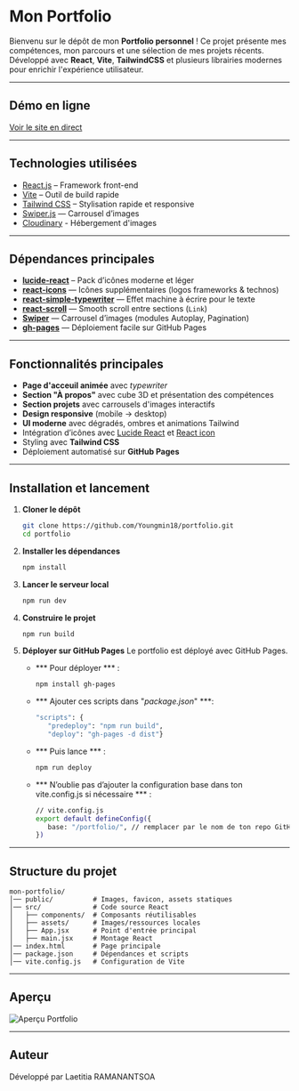 # Mon Portfolio

Bienvenu sur le dépôt de mon **Portfolio personnel** !
Ce projet présente mes compétences, mon parcours et une sélection de mes projets récents.
Développé avec **React**, **Vite**, **TailwindCSS** et plusieurs librairies modernes pour enrichir l'expérience utilisateur.

---

## Démo en ligne
[Voir le site en direct](https://Youngmin18.github.io/portfolio)

---

## Technologies utilisées

- [React.js](https://react.dev/) – Framework front-end
- [Vite](https://vitejs.dev/) – Outil de build rapide  
- [Tailwind CSS](https://tailwindcss.com/) – Stylisation rapide et responsive
- [Swiper.js](https://swiperjs.com/) — Carrousel d’images
- [Cloudinary](https://cloudinary.com/) - Hébergement d'images

---

## Dépendances principales

- **[lucide-react](https://lucide.dev/)** – Pack d’icônes moderne et léger 
- **[react-icons](https://react-icons.github.io/react-icons/)** — Icônes supplémentaires (logos frameworks & technos)  
- **[react-simple-typewriter](https://www.npmjs.com/package/react-simple-typewriter)** — Effet machine à écrire pour le texte  
- **[react-scroll](https://www.npmjs.com/package/react-scroll)** — Smooth scroll entre sections (`Link`)  
- **[Swiper](https://swiperjs.com/react)** — Carrousel d’images (modules Autoplay, Pagination)  
- **[gh-pages](https://www.npmjs.com/package/gh-pages)** — Déploiement facile sur GitHub Pages  

---

## Fonctionnalités principales

- **Page d'acceuil animée** avec *typewriter*
- **Section "À propos"** avec cube 3D et présentation des compétences
- **Section projets** avec carrousels d'images interactifs
- **Design responsive** (mobile -> desktop)
- **UI moderne** avec dégradés, ombres et animations Tailwind
- Intégration d’icônes avec [Lucide React](https://lucide.dev/) et [React icon](https://www.react-icons.com/)  
- Styling avec **Tailwind CSS**  
- Déploiement automatisé sur **GitHub Pages**  

---

## Installation et lancement

1. **Cloner le dépôt**
   ```bash
   git clone https://github.com/Youngmin18/portfolio.git
   cd portfolio 
   ```
2. **Installer les dépendances**
   ```bash
   npm install
   ```

3. **Lancer le serveur local**
   ```bash
   npm run dev
   ```

4. **Construire le projet**
   ```bash
   npm run build
   ```

5. **Déployer sur GitHub Pages**
   Le portfolio est déployé avec GitHub Pages.

   - *** Pour déployer *** : 

      ```bash
      npm install gh-pages
      ```
   - *** Ajouter ces scripts dans "*package.json*" ***:

      ```bash
      "scripts": {
         "predeploy": "npm run build",
         "deploy": "gh-pages -d dist"}
      ```
   - *** Puis lance *** :

      ```bash
      npm run deploy
      ```
   - *** N’oublie pas d’ajouter la configuration base dans ton vite.config.js si nécessaire *** :
      ```bash
      // vite.config.js
      export default defineConfig({
         base: "/portfolio/", // remplacer par le nom de ton repo GitHub
      })

      ```

---

## Structure du projet

```
mon-portfolio/
│── public/          # Images, favicon, assets statiques
│── src/             # Code source React
│   ├── components/  # Composants réutilisables
│   ├── assets/      # Images/ressources locales
│   ├── App.jsx      # Point d'entrée principal
│   ├── main.jsx     # Montage React
│── index.html       # Page principale
│── package.json     # Dépendances et scripts
│── vite.config.js   # Configuration de Vite
``` 

---

## Aperçu

![Aperçu Portfolio](https://res.cloudinary.com/daesjxlug/image/upload/v1759430742/portfolio_frqbhc.jpg)

---

## Auteur 

Développé par Laetitia RAMANANTSOA